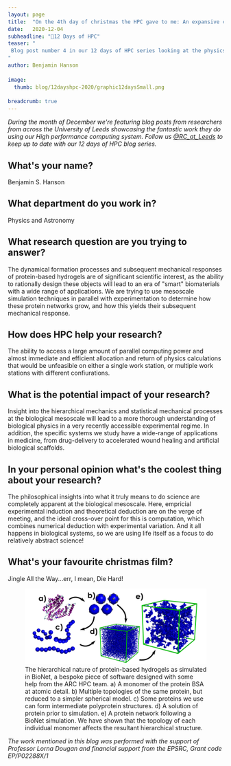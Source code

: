 ```yaml
---
layout: page
title:  "On the 4th day of christmas the HPC gave to me: An expansive computational sweep of the relevant experimental design parameters in order to increase our understanding of the formation mechanisms of globular protein-based hydrogels...in a pear tree"
date:   2020-12-04
subheadline: "🎄12 Days of HPC"
teaser: "
 Blog post number 4 in our 12 days of HPC series looking at the physics of biomaterials!
"
author: Benjamin Hanson

image:
  thumb: blog/12dayshpc-2020/graphic12daysSmall.png

breadcrumb: true
---
```


_During the month of December we're featuring blog posts from researchers from across the University of Leeds showcasing the fantastic work they do using our High performance computing system. Follow us [@RC_at_Leeds](https://twitter.com/RC_at_leeds) to keep up to date with our 12 days of HPC blog series._

## What's your name?

Benjamin S. Hanson

## What department do you work in?

Physics and Astronomy

## What research question are you trying to answer?

The dynamical formation processes and subsequent mechanical responses of protein-based hydrogels are of significant scientific interest, as the ability to rationally design these objects will lead to an era of "smart" biomaterials with a wide range of applications. We are trying to use mesoscale simulation techniques in parallel with experimentation to determine how these protein networks grow, and how this yields their subsequent mechanical response.

## How does HPC help your research?

The ability to access a large amount of parallel computing power and almost immediate and efficient allocation and return of physics calculations that would be unfeasible on either a single work station, or multiple work stations with different confiurations.

## What is the potential impact of your research?

Insight into the hierarchical mechanics and statistical mechanical processes at the biological mesoscale will lead to a more thorough understanding of biological physics in a very recently accessible experimental regime. In addition, the specific systems we study have a wide-range of applications in medicine, from drug-delivery to accelerated wound healing and artificial biological scaffolds.

## In your personal opinion what's the coolest thing about your research?

The philosophical insights into what it truly means to do science are completely apparent at the biological mesoscale. Here, empricial experimental induction and theoretical deduction are on the verge of meeting, and the ideal cross-over point for this is computation, which combines numerical deduction with experimental variation. And it all happens in biological systems, so we are using life itself as a focus to do relatively abstract science!

## What's your favourite christmas film?

Jingle All the Way...err, I mean, Die Hard!

<figure>
  <div style="text-align:center;">
    <img src='/images/blog/12dayshpc-2020/day4/multiscaleBioNet_Benjamin Hanson.png' alt='Phase structures for Micellar Phase c = 15%. The micellar phase is when the surfactant molecules bunch up to form spheres within the water.'/>
  </div>
  <figcaption>
      The hierarchical nature of protein-based hydrogels as simulated in BioNet, a bespoke piece of software designed with some help from the ARC HPC team. a) A monomer of the protein BSA at atomic detail. b) Multiple topologies of the same protein, but reduced to a simpler spherical model. c) Some proteins we use can form intermediate polyprotein structures. d) A solution of protein prior to simulation. e) A protein network following a BioNet simulation. We have shown that the topology of each individual monomer affects the resultant hierarchical structure.
  </figcaption>
</figure>

_The work mentioned in this blog was performed with the support of Professor Lorna Dougan and financial support from the EPSRC, Grant code EP/P02288X/1_